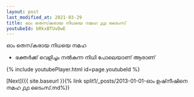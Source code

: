 ```yaml
---
layout: post
last_modified_at: 2021-03-29
title: ഓം തെസ്‌കരായ നിധയെ നമഹ ൧൧ ടൈംസ്
youtubeId: bRkxBTUvDwE
---
```

 
 
 ഓം തെസ്‌കരായ നിധയെ നമഹ 
 
 -  ഭക്തർക്ക് വെളിച്ചം നൽകുന്ന നിധി പോലെയാണ് ആരാണ് 
 
  
 
  
 
 
 
 
 
 


{% include youtubePlayer.html id=page.youtubeId %}
 
[Next]({{ site.baseurl }}{% link  split1/_posts/2013-01-01-ഓം ഉഷ്‌നീഷിനെ നമഹ ൧൧ ടൈംസ്.md%})
 
